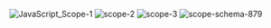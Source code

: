 
![JavaScript_Scope-1](https://github.com/SeniorAcademy/JavaScript/assets/151378391/4e8f154d-cbb6-449d-9958-80f3b7575525)
![scope-2](https://github.com/SeniorAcademy/JavaScript/assets/151378391/50594c8e-4e7b-4ce0-add3-2002dd8db197)
![scope-3](https://github.com/SeniorAcademy/JavaScript/assets/151378391/ceb9d59d-2d10-43bf-bd83-fc261a1e4759)
![scope-schema-879](https://github.com/SeniorAcademy/JavaScript/assets/151378391/cba1af72-23bf-4a88-91da-dd8f07f78575)
